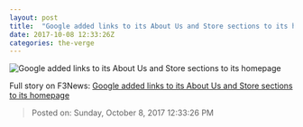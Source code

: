 ```yaml
---
layout: post
title:  "Google added links to its About Us and Store sections to its homepage"
date: 2017-10-08 12:33:26Z
categories: the-verge
---
```


![Google added links to its About Us and Store sections to its homepage](https://cdn0.vox-cdn.com/thumbor/k8jSe6ABNmwRSOitUIF2GvshKrA=/0x146:2040x1214/fit-in/1200x630/cdn3.vox-cdn.com/uploads/chorus_asset/file/676336/untitled-81.0.jpg)




Full story on F3News: [Google added links to its About Us and Store sections to its homepage](http://www.f3nws.com/n/PnE4DC)

> Posted on: Sunday, October 8, 2017 12:33:26 PM
